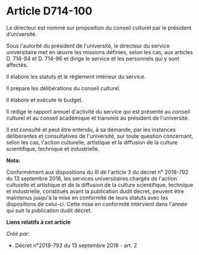 # Article D714-100

Le directeur est nommé sur proposition du conseil culturel par le président d'université.

Sous l'autorité du président de l'université, le directeur du service universitaire met en œuvre les missions définies, selon
les cas, aux articles D. 714-94 et D. 714-96 et dirige le service et les personnels qui y sont affectés.

Il élabore les statuts et le règlement intérieur du service.

Il prépare les délibérations du conseil culturel.

Il élabore et exécute le budget.

Il rédige le rapport annuel d'activité du service qui est présenté au conseil culturel et au conseil académique et transmis
au président de l'université.

Il est consulté et peut être entendu, à sa demande, par les instances délibérantes et consultatives de l'université, sur
toute question concernant, selon les cas, l'action culturelle, artistique et la diffusion de la culture scientifique,
technique et industrielle.

**Nota:**

Conformément aux dispositions du III de l'article 3 du décret n° 2018-792 du 13 septembre 2018, les services universitaires
chargés de l'action culturelle et artistique et de la diffusion de la culture scientifique, technique et industrielle,
constitués avant la publication dudit décret, peuvent être maintenus jusqu'à la mise en conformité de leurs statuts avec les
dispositions de celui-ci. Cette mise en conformité intervient dans l'année qui suit la publication dudit décret.

**Liens relatifs à cet article**

_Créé par_:

  - Décret n°2018-792 du 13 septembre 2018 - art. 2
